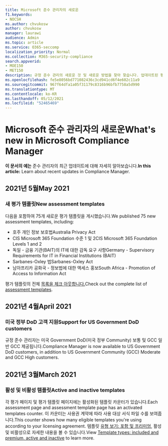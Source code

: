 ```yaml
---
title: Microsoft 준수 관리자의 새로운
f1.keywords:
- NOCSH
ms.author: chvukosw
author: chvukosw
manager: laurawi
audience: Admin
ms.topic: article
ms.service: O365-seccomp
localization_priority: Normal
ms.collection: M365-security-compliance
search.appverid:
- MOE150
- MET150
description: 규정 준수 관리의 새로운 것 및 새로운 방법을 찾아 찾습니다. 업데이트된 평가, 새 평가 템플릿, 새 작업 등에 대해 읽어 읽습니다.
ms.openlocfilehash: fe5e8056bd771082436c3cd941cd6f4e602c11a9
ms.sourcegitcommit: 967f64dfa1a05f31179c8316b96bfb7758a5d990
ms.translationtype: MT
ms.contentlocale: ko-KR
ms.lasthandoff: 05/12/2021
ms.locfileid: "52465469"
---
```

# <a name="whats-new-in-microsoft-compliance-manager"></a><span data-ttu-id="4d39a-104">Microsoft 준수 관리자의 새로운</span><span class="sxs-lookup"><span data-stu-id="4d39a-104">What's new in Microsoft Compliance Manager</span></span>

<span data-ttu-id="4d39a-105">**이 문서의 예는** 준수 관리자의 최근 업데이트에 대해 자세히 알아보습니다.</span><span class="sxs-lookup"><span data-stu-id="4d39a-105">**In this article:** Learn about recent updates in Compliance Manager.</span></span>

## <a name="may-2021"></a><span data-ttu-id="4d39a-106">2021년 5월</span><span class="sxs-lookup"><span data-stu-id="4d39a-106">May 2021</span></span>

### <a name="new-assessment-templates"></a><span data-ttu-id="4d39a-107">새 평가 템플릿</span><span class="sxs-lookup"><span data-stu-id="4d39a-107">New assessment templates</span></span>

<span data-ttu-id="4d39a-108">다음을 포함하여 75개 새로운 평가 템플릿을 게시했습니다.</span><span class="sxs-lookup"><span data-stu-id="4d39a-108">We published 75 new assessment templates, including:</span></span>
- <span data-ttu-id="4d39a-109">호주 개인 정보 보호법</span><span class="sxs-lookup"><span data-stu-id="4d39a-109">Australia Privacy Act</span></span>
- <span data-ttu-id="4d39a-110">CIS Microsoft 365 Foundation 수준 1 및 2</span><span class="sxs-lookup"><span data-stu-id="4d39a-110">CIS Microsoft 365 Foundation Levels 1 and 2</span></span>
- <span data-ttu-id="4d39a-111">독일 - 금융 기관(BAIT)의 IT에 대한 감독 요구 사항</span><span class="sxs-lookup"><span data-stu-id="4d39a-111">Germany - Supervisory Requirements for IT in Financial Institutions (BAIT)</span></span>
- <span data-ttu-id="4d39a-112">Sarbanes-Oxley 법</span><span class="sxs-lookup"><span data-stu-id="4d39a-112">Sarbanes-Oxley Act</span></span>
- <span data-ttu-id="4d39a-113">남아프리카 공화국 - 정보법에 대한 액세스 홍보</span><span class="sxs-lookup"><span data-stu-id="4d39a-113">South Africa - Promotion of Access to Information Act</span></span>

<span data-ttu-id="4d39a-114">평가 템플릿의 전체 [목록을 체크 아웃합니다.](compliance-manager-templates-list.md)</span><span class="sxs-lookup"><span data-stu-id="4d39a-114">Check out the complete list of [assessment templates](compliance-manager-templates-list.md).</span></span>

## <a name="april-2021"></a><span data-ttu-id="4d39a-115">2021년 4월</span><span class="sxs-lookup"><span data-stu-id="4d39a-115">April 2021</span></span>

### <a name="support-for-us-government-dod-customers"></a><span data-ttu-id="4d39a-116">미국 정부 DoD 고객 지원</span><span class="sxs-lookup"><span data-stu-id="4d39a-116">Support for US Government DoD customers</span></span>

<span data-ttu-id="4d39a-117">규정 준수 관리자는 미국 Government DoD(미국 정부 Community) 보통 및 GCC 일반 GCC 제공됩니다.</span><span class="sxs-lookup"><span data-stu-id="4d39a-117">Compliance Manager is now available to US Government DoD customers, in addition to US Government Community (GCC) Moderate and GCC High customers.</span></span>

## <a name="march-2021"></a><span data-ttu-id="4d39a-118">2021년 3월</span><span class="sxs-lookup"><span data-stu-id="4d39a-118">March 2021</span></span>

### <a name="active-and-inactive-templates"></a><span data-ttu-id="4d39a-119">활성 및 비활성 템플릿</span><span class="sxs-lookup"><span data-stu-id="4d39a-119">Active and inactive templates</span></span>

<span data-ttu-id="4d39a-120">각 평가 페이지 및 평가 템플릿 페이지에는 활성화된 템플릿 카운터가 있습니다.</span><span class="sxs-lookup"><span data-stu-id="4d39a-120">Each assessment page and assessment template page has an activated templates counter.</span></span> <span data-ttu-id="4d39a-121">이 카운터는 사용권 계약에 따라 사용 대상 서식 파일 수를 보여줍니다.</span><span class="sxs-lookup"><span data-stu-id="4d39a-121">This counter shows how many eligible templates you're using according to your licensing agreement.</span></span> <span data-ttu-id="4d39a-122">템플릿 [유형 보기: 포함 및 프리미엄,](compliance-manager-templates.md#template-types-included-and-premium-active-and-inactive) 활성 및 비활성으로 자세한 내용을 볼 수 있습니다.</span><span class="sxs-lookup"><span data-stu-id="4d39a-122">View [Template types: included and premium, active and inactive](compliance-manager-templates.md#template-types-included-and-premium-active-and-inactive) to learn more.</span></span>